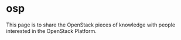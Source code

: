 # osp
This page is to share the OpenStack pieces of knowledge with people interested in the OpenStack Platform.

